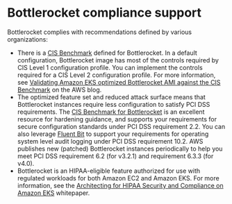 # Bottlerocket compliance support<a name="bottlerocket-compliance-support"></a>

Bottlerocket complies with recommendations defined by various organizations:
+ There is a [CIS Benchmark](https://www.cisecurity.org/benchmark/bottlerocket) defined for Bottlerocket\. In a default configuration, Bottlerocket image has most of the controls required by CIS Level 1 configuration profile\. You can implement the controls required for a CIS Level 2 configuration profile\. For more information, see [Validating Amazon EKS optimized Bottlerocket AMI against the CIS Benchmark](http://aws.amazon.com/blogs/containers/validating-amazon-eks-optimized-bottlerocket-ami-against-the-cis-benchmark/) on the AWS blog\.
+ The optimized feature set and reduced attack surface means that Bottlerocket instances require less configuration to satisfy PCI DSS requirements\. The [CIS Benchmark for Bottlerocket](https://www.cisecurity.org/benchmark/bottlerocket) is an excellent resource for hardening guidance, and supports your requirements for secure configuration standards under PCI DSS requirement 2\.2\. You can also leverage [Fluent Bit](https://opensearch.org/blog/technical-post/2022/07/bottlerocket-k8s-fluent-bit/) to support your requirements for operating system level audit logging under PCI DSS requirement 10\.2\. AWS publishes new \(patched\) Bottlerocket instances periodically to help you meet PCI DSS requirement 6\.2 \(for v3\.2\.1\) and requirement 6\.3\.3 \(for v4\.0\)\.
+ Bottlerocket is an HIPAA\-eligible feature authorized for use with regulated workloads for both Amazon EC2 and Amazon EKS\. For more information, see the [Architecting for HIPAA Security and Compliance on Amazon EKS](https://docs.aws.amazon.com/pdfs/whitepapers/latest/architecting-hipaa-security-and-compliance-on-amazon-eks/architecting-hipaa-security-and-compliance-on-amazon-eks.pdf) whitepaper\.